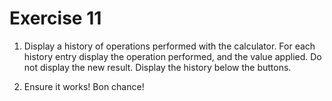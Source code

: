 # Exercise 11

1. Display a history of operations performed with the calculator. For each history entry display the operation performed, and the value applied. Do not display the new result. Display the history below the buttons.

2. Ensure it works! Bon chance!
